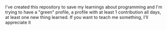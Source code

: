 I've created this repository to save my learnings about programming and I'm trying to have a "green" profile, a profile with at least 1 contribution all days, at least one new thing learned.
If you want to teach me something, I'll appreciate it
